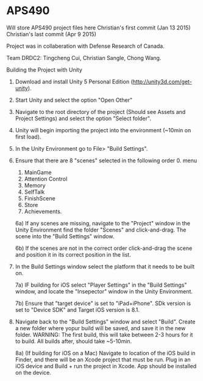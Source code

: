 # APS490
Will store APS490 project files here
Christian's first commit (Jan 13 2015)
Christian's last commit (Apr 9 2015)

Project was in collaberation with Defense Research of Canada. 

Team DRDC2: Tingcheng Cui, Christian Sangle, Chong Wang.

Building the Project with Unity
1) Download and install Unity 5 Personal Edition (http://unity3d.com/get-unity).
2) Start Unity and select the option "Open Other"
3) Navigate to the root directory of the project (Should see Assets and Project Settings) and select the option "Select folder".
4) Unity will begin importing the project into the environment (~10min on first load).
5) In the Unity Environment go to File> "Build Settings".
6) Ensure that there are 8 "scenes" selected in the following order
    0. menu
    1. MainGame
    2. Attention Control
    3. Memory
    4. SelfTalk
    5. FinishScene
    6. Store
    7. Achievements.
    
    6a) If any scenes are missing, navigate to the "Project" window in the Unity Environment find the folder "Scenes" and
    click-and-drag. The scene into the "Build Settings" window.
  
    6b) If the scenes are not in the correct order click-and-drag the scene and position it in its correct position in the
    list.
 
 7) In the Build Settings window select the platform that it needs to be built on.
 
    7a) IF building for iOS select "Player Settings" in the "Build Settings" window, and locate the "Insepector" window in
    the Unity Environment.
    
    7b) Ensure that "target device" is set to "iPad+iPhone". SDk version is set to "Device SDK" and Target iOS version is
    8.1. 
    
 8) Navigate back to the "Build Settings" window and select "Build". Create a new folder where yopur build will be saved, 
    and save it in the new folder.
    WARNING: The first build, this will take between 2-3 hours for it to build. All builds after, should take ~5-10min.
     
     8a) (If building for iOS on a Mac) Navigate to location of the iOS build in Finder, and there will be an Xcode project 
     that must be run. Plug in an iOS device and Build + run the project in Xcode. App should be installed on the device.
